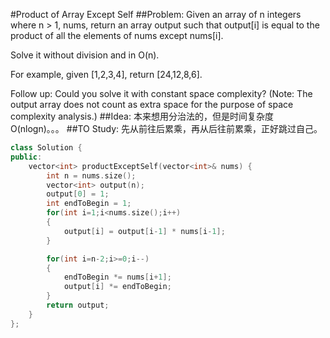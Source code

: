 #Product of Array Except Self
##Problem:
Given an array of n integers where n > 1, nums, return an array output such that output[i] is equal to the product of all the elements of nums except nums[i].

Solve it without division and in O(n).

For example, given [1,2,3,4], return [24,12,8,6].

Follow up:
Could you solve it with constant space complexity? (Note: The output array does not count as extra space for the purpose of space complexity analysis.)
##Idea:
本来想用分治法的，但是时间复杂度O(nlogn)。。。
##TO Study:
先从前往后累乘，再从后往前累乘，正好跳过自己。
```cpp
class Solution {
public:
    vector<int> productExceptSelf(vector<int>& nums) {
        int n = nums.size();
        vector<int> output(n);
        output[0] = 1;
        int endToBegin = 1;
        for(int i=1;i<nums.size();i++)
        {
            output[i] = output[i-1] * nums[i-1];
        }

        for(int i=n-2;i>=0;i--)
        {
            endToBegin *= nums[i+1];
            output[i] *= endToBegin;
        }
        return output;
    }
};
```